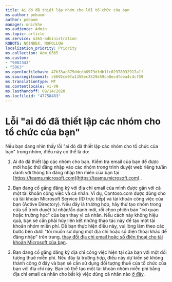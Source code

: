 ```yaml
---
title: Ai đó đã thiết lập nhóm cho lỗi tổ chức của bạn
ms.author: pebaum
author: pebaum
manager: mnirkhe
ms.audience: Admin
ms.topic: article
ms.service: o365-administration
ROBOTS: NOINDEX, NOFOLLOW
localization_priority: Priority
ms.collection: Adm_O365
ms.custom:
- "9002343"
- "5063"
ms.openlocfilehash: 47b33ac875ddcdb6979dfdb11c02978032917a1f
ms.sourcegitcommit: c6692ce0fa1358ec3529e59ca0ecdfdea4cdc759
ms.translationtype: MT
ms.contentlocale: vi-VN
ms.lasthandoff: 09/14/2020
ms.locfileid: "47758483"
---
```

# <a name="someone-has-already-set-up-teams-for-your-organization-error"></a>Lỗi "ai đó đã thiết lập các nhóm cho tổ chức của bạn"

Nếu bạn đang nhìn thấy lỗi "ai đó đã thiết lập các nhóm cho tổ chức của bạn" trong nhóm, điều này có thể là do:

1. Ai đó đã thiết lập các nhóm cho bạn. Kiểm tra email của bạn để được mời hoặc thử đăng nhập vào các nhóm trong trình duyệt web riêng tư/ẩn danh với thông tin đăng nhập tên miền của bạn tại [https://teams.microsoft.com](https://teams.microsoft.com) .

2. Bạn đang cố gắng đăng ký với địa chỉ email của mình được gắn với cả một tài khoản công việc và cá nhân. Ví dụ, Contoso.com được dùng cho cả tài khoản Microsoft Service (ID trực tiếp) và tài khoản công việc của bạn (Active Directory). Nếu đây là trường hợp, hãy thử tạo nhóm trong cửa sổ trình duyệt tư nhân/ẩn danh mới, rồi chọn phiên bản "cơ quan hoặc trường học" của bạn thay vì cá nhân. Nếu cách này không hiệu quả, bạn sẽ cần phải hủy liên kết những thao tác này để tạo một tài khoản nhóm miễn phí. Để bạn thực hiện điều này, vui lòng làm theo các bước bên dưới "tôi muốn sử dụng một địa chỉ hoặc số điện thoại khác để đăng nhập" trên trang, [thay đổi địa chỉ email hoặc số điện thoại cho tài khoản Microsoft của bạn](https://support.microsoft.com/help/12407).

3. Bạn đang cố gắng đăng ký địa chỉ công việc hiện tại của bạn với một đối tượng thuê miễn phí. Nếu đây là trường hợp, điều này dự kiến sẽ không thành công ở đây và bạn sẽ cần sử dụng đối tượng thuê của tổ chức của bạn với địa chỉ này. Bạn có thể tạo một tài khoản nhóm miễn phí bằng địa chỉ email cá nhân cho bất kỳ việc dùng cá nhân nào [ở đây](https://products.office.com/microsoft-teams/group-chat-software).
